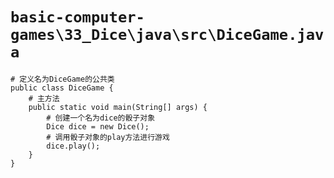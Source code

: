 # `basic-computer-games\33_Dice\java\src\DiceGame.java`

```
# 定义名为DiceGame的公共类
public class DiceGame {
    # 主方法
    public static void main(String[] args) {
        # 创建一个名为dice的骰子对象
        Dice dice = new Dice();
        # 调用骰子对象的play方法进行游戏
        dice.play();
    }
}
```